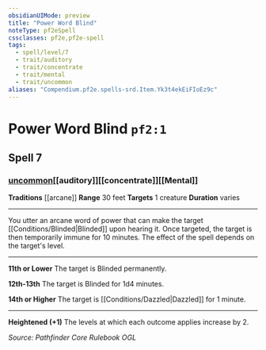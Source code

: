 ```yaml
---
obsidianUIMode: preview
title: "Power Word Blind"
noteType: pf2eSpell
cssclasses: pf2e,pf2e-spell
tags:
  - spell/level/7
  - trait/auditory
  - trait/concentrate
  - trait/mental
  - trait/uncommon
aliases: "Compendium.pf2e.spells-srd.Item.Yk3t4ekEiFIoEz9c" 
---
```

# Power Word Blind  `pf2:1`  
## Spell 7
### [uncommon](uncommon "Uncommon Rarity Trait")[[auditory]][[concentrate]][[Mental]]
**Traditions** [[arcane]]
**Range** 30 feet
**Targets** 1 creature
**Duration** varies
* * * 
You utter an arcane word of power that can make the target [[Conditions/Blinded|Blinded]] upon hearing it. Once targeted, the target is then temporarily immune for 10 minutes. The effect of the spell depends on the target's level.

* * *

**11th or Lower** The target is Blinded permanently.

**12th-13th** The target is Blinded for 1d4 minutes.

**14th or Higher** The target is [[Conditions/Dazzled|Dazzled]] for 1 minute.

* * *

**Heightened (+1)** The levels at which each outcome applies increase by 2.

*Source: Pathfinder Core Rulebook*
*OGL*